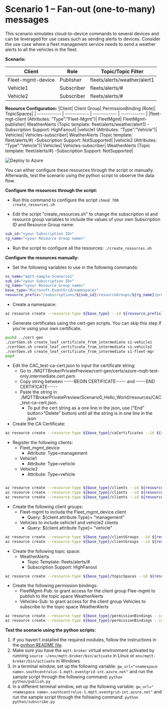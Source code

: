 # Scenario 1 – Fan-out (one-to-many) messages
This scenario simulates cloud-to-device commands to several devices and can be leveraged for use cases such as sending alerts to devices. Consider the use case where a fleet management service needs to send a weather alerts to all the vehicles in the fleet.

**Scenario:**

|Client | Role | Topic/Topic Filter|
| ------------ | ------------ | ------------ |
|Fleet-mgmt-device | Publisher | fleets/alerts/weather/alert1|
|Vehicle1 | Subscriber | fleets/alerts/#|
|Vehicle2 | Subscriber | fleets/alerts/#|

**Resource Configuration:**
|Client| Client Group| PermissionBinding (Role)| TopicSpaces|
| ------------ | ------------ | ------------ | ------------ |
|fleet-mgt-client (Attributes: “Type”:”Fleet-Mgmt”)| FleetMgmt| FleetMgmt-publisher|  WeatherAlerts (Topic template: fleet/alerts/weather/alert1) -Subscription Support: HighFanout|
|vehicle1 (Attributes: “Type”:”Vehicle”)| Vehicles| Vehicles-subscriber|  WeatherAlerts (Topic template: fleet/alerts/#) -Subscription Support: NotSupported|
|vehicle2 (Attributes: “Type”:”Vehicle”)| Vehicles| Vehicles-subscriber|  WeatherAlerts (Topic template: fleet/alerts/#) -Subscription Support: NotSupported|


![Deploy to Azure](https://aka.ms/deploytoazurebutton)

You can either configure these resources through the script or manually. Afterwards, test the scenario using the python script to observe the data flow.

**Configure the resources through the script:**
- Run this command to configure the script `chmod 700 create_resources.sh`

- Edit the script "create_resources.sh" to change the subscription id and resource group variables to include the values of your own Subscription ID and Resource Group name:
```bash
sub_id="<your Subscription ID>"
rg_name="<your Resource Group name>"
```
- Run the script to configure all the resources: `./create_resources.sh`

**Configure the resources manually:**
- Set the following variables to use in the following commands:
```bash
ns_name="mqtt-sample-Scenario1"
sub_id="<your Subscription ID>"
rg_name="<your Resource Group name>"
base_type="Microsoft.EventGrid/namespaces"
resource_prefix="/subscriptions/${sub_id}/resourceGroups/${rg_name}/providers/Microsoft.EventGrid/namespaces/${ns_name}"
```
- Create a namespace:
```bash
az resource create --resource-type ${base_type} --id ${resource_prefix} --is-full-object --api-version 2022-10-15-preview --properties @./resources/NS_Scenario1.json
```
- Generate certificates using the cert-gen scripts. You can skip this step if you're using your own certificate.
```bash
pushd ../cert-gen
./certGen.sh create_leaf_certificate_from_intermediate s1-vehicle1
./certGen.sh create_leaf_certificate_from_intermediate s1-vehicle2
./certGen.sh create_leaf_certificate_from_intermediate s1-fleet-mgr
popd
```
- Edit the CAC_test-ca-cert.json to input the certificate string:
	- Go to ./MQTTBrokerPrivatePreview/cert-gen/certs/azure-mqtt-test-only.intermediate.cert.pem 
	- Copy string between -----BEGIN CERTIFICATE----- and -----END CERTIFICATE-----
	- Paste the string in ./MQTTBrokerPrivatePreview/Scenario0_Hello_World/resources/CAC_test-ca-cert.json. 
		- To put the cert string as a one line in the json, use ("End" button>"Delete" button) until all the string is in one line in the json
- Create the CA Certificate:
```bash
az resource create --resource-type ${base_type}/caCertificates --id ${resource_prefix}/caCertificates/test-ca-cert --api-version 2022-10-15-preview --properties @./resources/CAC_test-ca-cert.json
```
- Register the following clients:
	- Fleet_mgmt_device
		- Attribute: Type=management
	- Vehicle1
		- Attribute: Type=vehicle
	- Vehicle2
		- Attribute: Type=vehicle
```bash

az resource create --resource-type ${base_type}/clients --id ${resource_prefix}/clients/s1-fleet-mgr --api-version 2022-10-15-preview --properties @./resources/C_fleet-mgr.json
az resource create --resource-type ${base_type}/clients --id ${resource_prefix}/clients/s1-vehicle1 --api-version 2022-10-15-preview --properties @./resources/C_vehicle1.json
az resource create --resource-type ${base_type}/clients --id ${resource_prefix}/clients/s1-vehicle2 --api-version 2022-10-15-preview --properties @./resources/C_vehicle2.json
```
- Create the following client groups:
	- Fleet-mgmt to include the Fleet_mgmt_device client
		- Query: ${client.attribute.Type}= “management”
	- Vehicles to include vehicle1 and vehicle2 clients
		- Query: ${client.attribute.Type}= “vehicle”
```bash
az resource create --resource-type ${base_type}/clientGroups --id ${resource_prefix}/clientGroups/fleet-mgr --api-version 2022-10-15-preview --properties @./resources/CG_fleet-mgr.json
az resource create --resource-type ${base_type}/clientGroups --id ${resource_prefix}/clientGroups/vehicles --api-version 2022-10-15-preview --properties @./resources/CG_vehicles.json
```
- Create the following topic space:
	- WeatherAlerts
		- Topic Template: fleets/alerts/#
		- Subscription Support: HighFanout
```bash
az resource create --resource-type ${base_type}/topicSpaces --id ${resource_prefix}/topicSpaces/weather-alerts --api-version 2022-10-15-preview --properties @./resources/TS_weather-alerts.json
```
- Create the following permission bindings:
	- FleetMgmt-Pub: to grant access for the client group Flee-mgmt to publish to the topic space WeatherAlerts
	- Vehicles-Sub: to grant access for the client group Vehicles to subscribe to the topic space WeatherAlerts
```bash
az resource create --resource-type ${base_type}/permissionBindings --id ${resource_prefix}/permissionBindings/fleet-mgr-publisher --api-version 2022-10-15-preview --properties @./resources/PB_fleet-mgr-publisher.json
az resource create --resource-type ${base_type}/permissionBindings --id ${resource_prefix}/permissionBindings/vehicles-subscriber --api-version 2022-10-15-preview --properties @./resources/PB_vehicles-subscriber.json
```

**Test the scenario using the python scripts:**
1. If you haven't installed the required modules, follow the instructions in the [python README file](../python/README.md).
2. Make sure you have the `mqtt-broker` virtual environment activated by running `source ~/env/mqtt-broker/bin/activate` in Linux or `env/mqtt-broker/bin/activate` in Windows
3. In a terminal window, set up the following variable: `gw_url="<namespace name>.southcentralus-1.mqtt.eventgrid-int.azure.net"` and run the sample script through the following command: `python python/publish.py`
4. In a different terminal window, set up the following variable: `gw_url="<namespace name>.southcentralus-1.mqtt.eventgrid-int.azure.net"` and run the sample script through the following command: `python python/subscribe.py`
